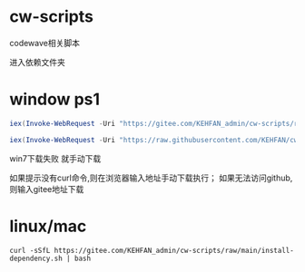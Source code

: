 # cw-scripts
codewave相关脚本

进入依赖文件夹

# window ps1
```powershell
iex(Invoke-WebRequest -Uri "https://gitee.com/KEHFAN_admin/cw-scripts/raw/main/install-dependency.ps1" -UseBasicParsing).Content
```
```powershell
iex(Invoke-WebRequest -Uri "https://raw.githubusercontent.com/KEHFAN/cw-scripts/main/install-dependency.ps1" -UseBasicParsing).Content
```
win7下载失败 就手动下载

如果提示没有curl命令,则在浏览器输入地址手动下载执行；
如果无法访问github,则输入gitee地址下载


# linux/mac
```shell
curl -sSfL https://gitee.com/KEHFAN_admin/cw-scripts/raw/main/install-dependency.sh | bash
```
